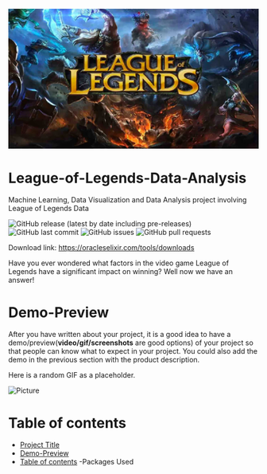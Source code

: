 <!-- Add banner here -->
![Banner](https://github.com/zachmort/League-of-Legends-Data-Analysis/blob/main/league-of-legends.jpg)

# League-of-Legends-Data-Analysis
Machine Learning, Data Visualization and Data Analysis project involving League of Legends Data

![GitHub release (latest by date including pre-releases)](https://img.shields.io/github/v/release/zachmort/League-of-Legends-Data-Analysisinclude_prereleases)
![GitHub last commit](https://img.shields.io/github/last-commit/zachmort/League-of-Legends-Data-Analysis)
![GitHub issues](https://img.shields.io/github/issues-raw/zachmort/League-of-Legends-Data-Analysis)
![GitHub pull requests](https://img.shields.io/github/issues-pr/zachmort/League-of-Legends-Data-Analysis)

<!-- Describe your project in brief -->
Download link: https://oracleselixir.com/tools/downloads

Have you ever wondered what factors in the video game League of Legends have a significant impact on winning? Well now we have an answer!  

# Demo-Preview
<!-- Add a demo for your project -->

After you have written about your project, it is a good idea to have a demo/preview(**video/gif/screenshots** are good options) of your project so that people can know what to expect in your project. You could also add the demo in the previous section with the product description.

Here is a random GIF as a placeholder.

![Picture](https://github.com/zachmort/League-of-Legends-Data-Analysis/blob/main/)

# Table of contents
- [Project Title](#project-title)
- [Demo-Preview](#demo-preview)
- [Table of contents](#table-of-contents)
-Packages Used
